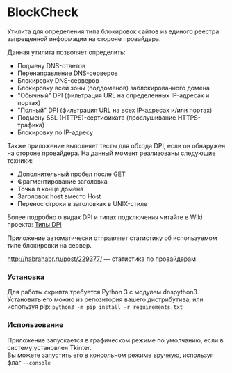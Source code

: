 BlockCheck
==========

Утилита для определения типа блокировок сайтов из единого реестра запрещенной информации на стороне провайдера.

Данная утилита позволяет определить:

* Подмену DNS-ответов
* Перенаправление DNS-серверов
* Блокировку DNS-серверов
* Блокировку всей зоны (поддоменов) заблокированного домена
* "Обычный" DPI (фильтрация URL на определенных IP-адресах и портах)
* "Полный" DPI (фильтрация URL на всех IP-адресах и/или портах)
* Подмену SSL (HTTPS)-сертификата (прослушивание HTTPS-трафика)
* Блокировку по IP-адресу

Также приложение выполняет тесты для обхода DPI, если он обнаружен на стороне провайдера. На данный момент реализованы следующие техники:
* Дополнительный пробел после GET
* Фрагментирование заголовка
* Точка в конце домена
* Заголовок host вместо Host
* Перенос строки в заголовках в UNIX-стиле

Более подробно о видах DPI и типах подключения читайте в Wiki проекта: [Типы DPI](https://github.com/ValdikSS/blockcheck/wiki/Типы-DPI)

Приложение автоматически отправляет статистику об используемом типе блокировки на сервер.

http://habrahabr.ru/post/229377/ — статистика по провайдерам

### Установка
Для работы скрипта требуется Python 3 с модулем dnspython3. Установить его можно из репозитория вашего дистрибутива, или используя pip:
`python3 -m pip install -r requirements.txt`

### Использование
Приложение запускается в графическом режиме по умолчанию, если в систему установлен Tkinter.  
Вы можете запустить его в консольном режиме вручную, используя флаг `--console`

